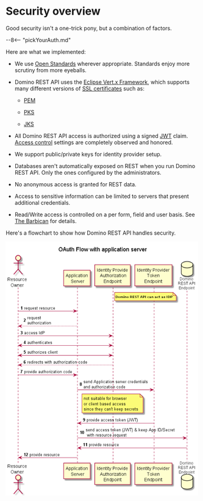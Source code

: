 # Security overview

Good security isn't a one-trick pony, but a combination of factors.

--8<-- "pickYourAuth.md"

Here are what we implemented:

- We use [Open Standards](../quickreference/standards.md) wherever appropriate. Standards enjoy more scrutiny from more eyeballs.

- Domino REST API uses the [Eclipse Vert.x Framework](https://vertx.io), which supports many different versions of [SSL certificates](https://vertx.io/docs/vertx-core/java/#ssl) such as:

    - [PEM](https://en.wikipedia.org/wiki/Privacy-Enhanced_Mail)

    - [PKS](https://en.wikipedia.org/wiki/PKCS_12)

    - [JKS](https://en.wikipedia.org/wiki/Java_KeyStore)

- All Domino REST API access is authorized using a signed [JWT](https://jwt.io) claim. [Access control](../accesscontrol.md) settings are completely observed and honored.

- We support public/private keys for identity provider setup.
- Databases aren't automatically exposed on REST when you run Domino REST API. Only the ones configured by the administrators.
- No anonymous access is granted for REST data.
- Access to sensitive information can be limited to servers that present additional credentials.

- Read/Write access is controlled on a per form, field and user basis. See [The Barbican](../../topicguides/barbican.md) for details.

Here's a flowchart to show how Domino REST API handles security.

<!-- ![Security flow](../assets/images/KeepDataAccess.png) -->

![Security flow](../../assets/images/WebAuth.png)
